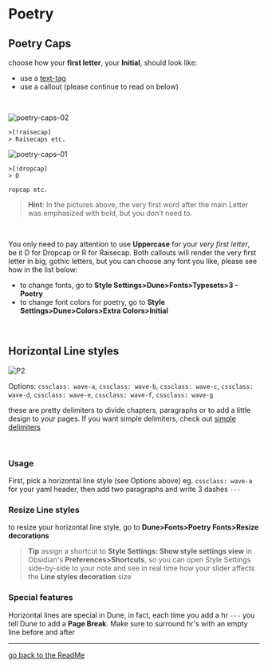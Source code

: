 # Poetry
## Poetry Caps

choose how your **first letter**, your **Initial**, should look like:
- use a [text-tag](https://github.com/Jopp-gh/Obsidian-Dune84/blob/main/Wiki/Text-highlight.md#initials)
- use a callout (please continue to read on below)

<br>

![poetry-caps–02](https://github.com/Jopp-gh/Obsidian-Dune84/assets/48620536/4d675282-fbe2-464f-8437-0ae931b3ea6c)


```
>[!raisecap]
> Raisecaps etc.
```

![poetry-caps–01](https://github.com/Jopp-gh/Obsidian-Dune84/assets/48620536/0cc877a0-5c6f-4874-aec5-70ed2286c42a)

```
>[!dropcap]
> D

ropcap etc.
```

> **Hint**: In the pictures above, the very first word after the main Letter was emphasized with bold, but you don't need to. 

<br>

You only need to pay attention to use **Uppercase** for your *very first letter*, be it D for Dropcap or R for Raisecap. 
Both callouts will render the very first letter in big, gothic letters, but you can choose any font you like, please see how in the list below:

- to change fonts, go to **Style Settings>Dune>Fonts>Typesets>3 - Poetry** 
- to change font colors for poetry, go to  **Style Settings>Dune>Colors>Extra Colors>Initial**

<br>


## Horizontal Line styles
![P2](https://user-images.githubusercontent.com/48620536/222981063-8ab2dc90-1729-46fc-a9d6-d82e1e00d878.png)

Options: `cssclass: wave-a`, `cssclass: wave-b`, `cssclass: wave-c`, `cssclass: wave-d`, `cssclass: wave-e`, `cssclass: wave-f`, `cssclass: wave-g`

these are pretty delimiters to divide chapters, paragraphs or to add a little design to your pages. If you want simple delimiters, check out [simple delimiters](https://github.com/Jopp-gh/Obsidian-Dune84/blob/main/Wiki/Text-highlight.md#simple-horizontal-lines)

<br>

### Usage
First, pick a horizontal line style (see Options above) eg. `cssclass: wave-a` for your yaml header, 
then add two paragraphs and write 3 dashes `---`

### Resize Line styles

to resize your horizontal line style, go to **Dune>Fonts>Poetry Fonts>Resize decorations**

>**Tip**
>assign a shortcut to **Style Settings: Show style settings view** in Obsidian's **Preferences>Shortcuts**, so you can open Style Settings side-by-side to your note and see in real time how your slider affects the **Line styles decoration** size

### Special features
Horizontal lines are special in Dune, in fact, each time you add a hr `---` you tell Dune to add a **Page Break**. Make sure to surround hr's with an empty line before and after

---
[go back to the ReadMe](https://github.com/Jopp-gh/Obsidian-Dune84/tree/main)
